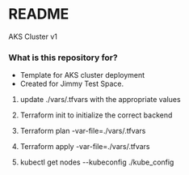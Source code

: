 # README #

AKS Cluster v1

### What is this repository for? ###

* Template for AKS cluster deployment
* Created for Jimmy Test Space.


      

1. update ./vars/<environment>.tfvars with the appropriate values 

2. Terraform init to initialize the correct backend 

3. Terraform plan -var-file=./vars/<environment>.tfvars 

4. Terraform apply -var-file=./vars/<environment>.tfvars 

5. kubectl get nodes --kubeconfig ./kube_config